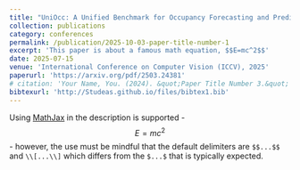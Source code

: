 ```yaml
---
title: "UniOcc: A Unified Benchmark for Occupancy Forecasting and Prediction in Autonomous Driving"
collection: publications
category: conferences
permalink: /publication/2025-10-03-paper-title-number-1
excerpt: 'This paper is about a famous math equation, $$E=mc^2$$'
date: 2025-07-15
venue: 'International Conference on Computer Vision (ICCV), 2025'
paperurl: 'https://arxiv.org/pdf/2503.24381'
# citation: 'Your Name, You. (2024). &quot;Paper Title Number 3.&quot; <i>GitHub Journal of Bugs</i>. 1(3).'
bibtexurl: 'http://Studeas.github.io/files/bibtex1.bib'
---
```


Using [MathJax](https://www.mathjax.org/) in the description is supported - $$E=mc^2$$ - however, the use must be mindful that the default delimiters are `$$...$$` and `\\[...\\]` which differs from the `$...$` that is typically expected.
